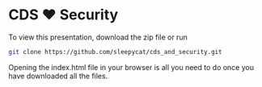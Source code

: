 # CDS ❤ Security

To view this presentation, download the zip file or run

```bash
git clone https://github.com/sleepycat/cds_and_security.git
```
Opening the index.html file in your browser is all you need to do once
you have downloaded all the files.

